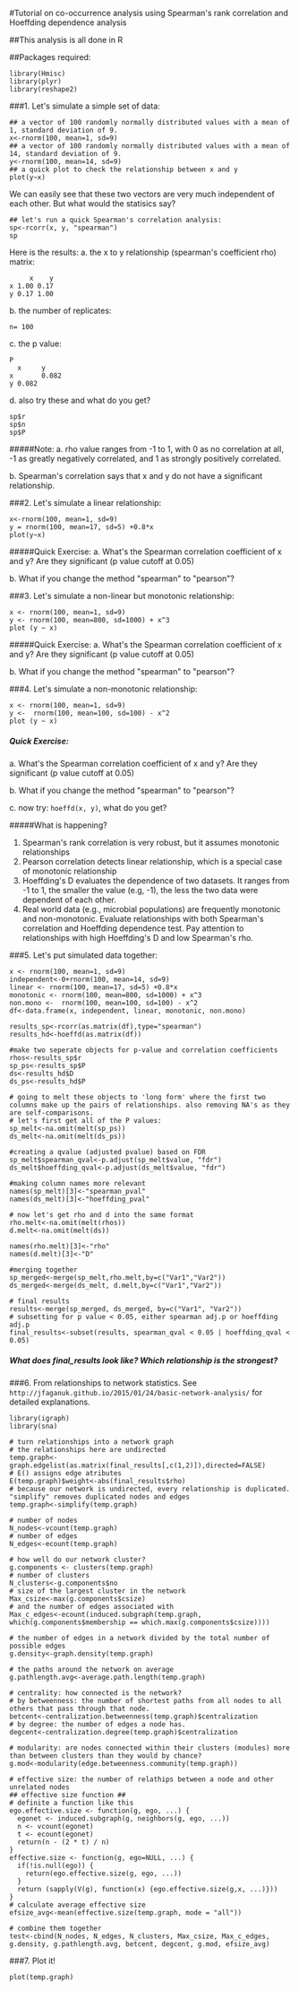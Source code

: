 #Tutorial on co-occurrence analysis using Spearman's rank correlation and Hoeffding dependence analysis

##This analysis is all done in R

##Packages required:
```
library(Hmisc)
library(plyr)
library(reshape2)
```

###1. Let's simulate a simple set of data:
```
## a vector of 100 randomly normally distributed values with a mean of 1, standard deviation of 9.  
x<-rnorm(100, mean=1, sd=9)
## a vector of 100 randomly normally distributed values with a mean of 14, standard deviation of 9.  
y<-rnorm(100, mean=14, sd=9)
## a quick plot to check the relationship between x and y
plot(y~x)
```
We can easily see that these two vectors are very much independent of each other.
But what would the statisics say?
```
## let's run a quick Spearman's correlation analysis:
sp<-rcorr(x, y, "spearman")
sp
```
Here is the results:
a. the x to y relationship (spearman's coefficient rho)  matrix:
```
     x    y
x 1.00 0.17
y 0.17 1.00
```
b. the number of replicates:
```
n= 100 
```
c. the p value:
```
P
  x     y    
x       0.082
y 0.082   
```
d. also try these and what do you get?
```
sp$r
sp$n
sp$P
```
#####Note:
a. rho value ranges from -1 to 1, with 0 as no correlation at all, -1 as greatly negatively correlated, and 1 as strongly positively correlated.

b. Spearman's correlation says that x and y do not have a significant relationship.

###2. Let's simulate a linear relationship:
```
x<-rnorm(100, mean=1, sd=9)
y = rnorm(100, mean=17, sd=5) +0.8*x
plot(y~x)
```
#####Quick Exercise: 
a. What's the Spearman correlation coefficient of x and y? Are they significant (p value cutoff at 0.05)

b. What if you change the method "spearman" to "pearson"?

###3. Let's simulate a non-linear but monotonic relationship:
```
x <- rnorm(100, mean=1, sd=9)
y <- rnorm(100, mean=800, sd=1000) + x^3
plot (y ~ x)
```
#####Quick Exercise: 
a. What's the Spearman correlation coefficient of x and y? Are they significant (p value cutoff at 0.05)

b. What if you change the method "spearman" to "pearson"?

###4. Let's simulate a non-monotonic relationship:
```
x <- rnorm(100, mean=1, sd=9)
y <-  rnorm(100, mean=100, sd=100) - x^2
plot (y ~ x)
```
##### Quick Exercise: 
a. What's the Spearman correlation coefficient of x and y? Are they significant (p value cutoff at 0.05)

b. What if you change the method "spearman" to "pearson"?

c. now try: `hoeffd(x, y)`, what do you get?

#####What is happening?
1. Spearman's rank correlation is very robust, but it assumes monotonic relationships  
2. Pearson correlation detects linear relationship, which is a special case of monotonic relationship   
3. Hoeffding's D evaluates the dependence of two datasets. It ranges from -1 to 1, the smaller the value (e.g, -1), the less the two data were dependent of each other.    
4. Real world data (e.g., microbial populations) are frequently monotonic and non-monotonic. Evaluate relationships with both Spearman's correlation and Hoeffding dependence test. Pay attention to relationships with high Hoeffding's D and low Spearman's rho. 


###5. Let's put simulated data together:
```
x <- rnorm(100, mean=1, sd=9)
independent<-0+rnorm(100, mean=14, sd=9)
linear <- rnorm(100, mean=17, sd=5) +0.8*x
monotonic <- rnorm(100, mean=800, sd=1000) + x^3
non.mono <-  rnorm(100, mean=100, sd=100) - x^2
df<-data.frame(x, independent, linear, monotonic, non.mono)

results_sp<-rcorr(as.matrix(df),type="spearman")
results_hd<-hoeffd(as.matrix(df))
        
#make two seperate objects for p-value and correlation coefficients
rhos<-results_sp$r
sp_ps<-results_sp$P
ds<-results_hd$D
ds_ps<-results_hd$P

# going to melt these objects to 'long form' where the first two columns make up the pairs of relationships. also removing NA's as they are self-comparisons.
# let's first get all of the P values:
sp_melt<-na.omit(melt(sp_ps))
ds_melt<-na.omit(melt(ds_ps))

#creating a qvalue (adjusted pvalue) based on FDR
sp_melt$spearman_qval<-p.adjust(sp_melt$value, "fdr")
ds_melt$hoeffding_qval<-p.adjust(ds_melt$value, "fdr")

#making column names more relevant
names(sp_melt)[3]<-"spearman_pval"
names(ds_melt)[3]<-"hoeffding_pval"

# now let's get rho and d into the same format
rho.melt<-na.omit(melt(rhos))
d.melt<-na.omit(melt(ds))

names(rho.melt)[3]<-"rho"
names(d.melt)[3]<-"D"

#merging together 
sp_merged<-merge(sp_melt,rho.melt,by=c("Var1","Var2"))
ds_merged<-merge(ds_melt, d.melt,by=c("Var1","Var2"))

# final results
results<-merge(sp_merged, ds_merged, by=c("Var1", "Var2"))
# subsetting for p value < 0.05, either spearman adj.p or hoeffding adj.p
final_results<-subset(results, spearman_qval < 0.05 | hoeffding_qval < 0.05)
```
##### What does final_results look like? Which relationship is the strongest?

###6. From relationships to network statistics. See `http://jfaganuk.github.io/2015/01/24/basic-network-analysis/` for detailed explanations.
```
library(igraph)
library(sna)

# turn relationships into a network graph
# the relationships here are undirected
temp.graph<-graph.edgelist(as.matrix(final_results[,c(1,2)]),directed=FALSE)
# E() assigns edge atributes
E(temp.graph)$weight<-abs(final_results$rho)
# because our network is undirected, every relationship is duplicated. "simplify" removes duplicated nodes and edges
temp.graph<-simplify(temp.graph)

# number of nodes
N_nodes<-vcount(temp.graph)
# number of edges
N_edges<-ecount(temp.graph)

# how well do our network cluster?
g.components <- clusters(temp.graph)
# number of clusters
N_clusters<-g.components$no
# size of the largest cluster in the network
Max_csize<-max(g.components$csize)
# and the number of edges associated with
Max_c_edges<-ecount(induced.subgraph(temp.graph, which(g.components$membership == which.max(g.components$csize))))

# the number of edges in a network divided by the total number of possible edges
g.density<-graph.density(temp.graph)

# the paths around the network on average
g.pathlength.avg<-average.path.length(temp.graph)

# centrality: how connected is the network?
# by betweenness: the number of shortest paths from all nodes to all others that pass through that node.
betcent<-centralization.betweenness(temp.graph)$centralization
# by degree: the number of edges a node has.
degcent<-centralization.degree(temp.graph)$centralization

# modularity: are nodes connected within their clusters (modules) more than between clusters than they would by chance?
g.mod<-modularity(edge.betweenness.community(temp.graph))

# effective size: the number of relathips between a node and other unrelated nodes
## effective size function ##
# definite a function like this
ego.effective.size <- function(g, ego, ...) {
  egonet <- induced.subgraph(g, neighbors(g, ego, ...))
  n <- vcount(egonet)
  t <- ecount(egonet)
  return(n - (2 * t) / n)
}
effective.size <- function(g, ego=NULL, ...) {
  if(!is.null(ego)) {
    return(ego.effective.size(g, ego, ...))
  }
  return (sapply(V(g), function(x) {ego.effective.size(g,x, ...)}))
}
# calculate average effective size
efsize_avg<-mean(effective.size(temp.graph, mode = "all"))

# combine them together
test<-cbind(N_nodes, N_edges, N_clusters, Max_csize, Max_c_edges, g.density, g.pathlength.avg, betcent, degcent, g.mod, efsize_avg)
```

###7. Plot it!
```
plot(temp.graph)
```

